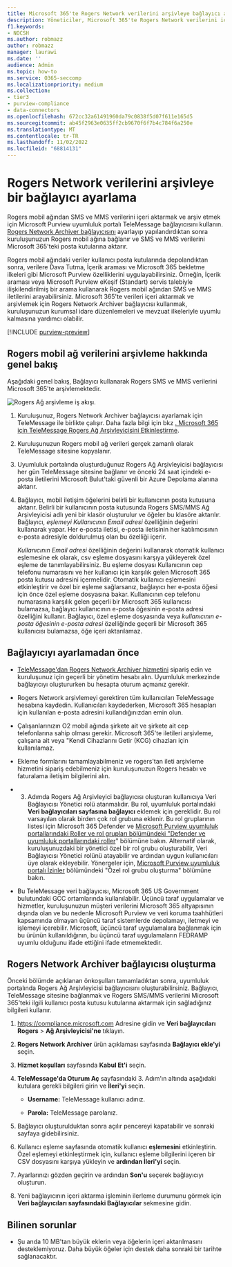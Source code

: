 ```yaml
---
title: Microsoft 365'te Rogers Network verilerini arşivleye bağlayıcı ayarlama
description: Yöneticiler, Microsoft 365'te Rogers Network verilerini içeri aktarmak ve arşiv etmek için bir TeleMessage bağlayıcısı ayarlayabilir. Bu sayede Microsoft 365'teki üçüncü taraf veri kaynaklarından verileri arşivleyebilir, böylece kuruluşunuzun üçüncü taraf verilerini yönetmek için yasal tutma, içerik arama ve bekletme ilkeleri gibi uyumluluk özelliklerini kullanabilirsiniz.
f1.keywords:
- NOCSH
ms.author: robmazz
author: robmazz
manager: laurawi
ms.date: ''
audience: Admin
ms.topic: how-to
ms.service: O365-seccomp
ms.localizationpriority: medium
ms.collection:
- tier3
- purview-compliance
- data-connectors
ms.openlocfilehash: 672cc32a61491960da79c0838f5d07f611e165d5
ms.sourcegitcommit: ab45f2963e0635ff2cb9670f6f7b4c784f6a250e
ms.translationtype: MT
ms.contentlocale: tr-TR
ms.lasthandoff: 11/02/2022
ms.locfileid: "68814131"
---
```

# <a name="set-up-a-connector-to-archive-rogers-network-data"></a>Rogers Network verilerini arşivleye bir bağlayıcı ayarlama

Rogers mobil ağından SMS ve MMS verilerini içeri aktarmak ve arşiv etmek için Microsoft Purview uyumluluk portalı TeleMessage bağlayıcısını kullanın. [Rogers Network Archiver bağlayıcısını](https://www.telemessage.com/mobile-archiver/network-archiver/rogers/) ayarlayıp yapılandırdıktan sonra kuruluşunuzun Rogers mobil ağına bağlanır ve SMS ve MMS verilerini Microsoft 365'teki posta kutularına aktarır.

Rogers mobil ağındaki veriler kullanıcı posta kutularında depolandıktan sonra, verilere Dava Tutma, İçerik araması ve Microsoft 365 bekletme ilkeleri gibi Microsoft Purview özelliklerini uygulayabilirsiniz. Örneğin, İçerik araması veya Microsoft Purview eKeşif (Standart) servis talebiyle ilişkilendirilmiş bir arama kullanarak Rogers mobil ağından SMS ve MMS iletilerini arayabilirsiniz. Microsoft 365'te verileri içeri aktarmak ve arşivlemek için Rogers Network Archiver bağlayıcısı kullanmak, kuruluşunuzun kurumsal idare düzenlemeleri ve mevzuat ilkeleriyle uyumlu kalmasına yardımcı olabilir.

[!INCLUDE [purview-preview](../includes/purview-preview.md)]

## <a name="overview-of-archiving-rogers-mobile-network-data"></a>Rogers mobil ağ verilerini arşivleme hakkında genel bakış

Aşağıdaki genel bakış, Bağlayıcı kullanarak Rogers SMS ve MMS verilerini Microsoft 365'te arşivlemektedir.

![Rogers Ağ arşivleme iş akışı.](../media/RogersNetworkConnectorWorkflow.png)

1. Kuruluşunuz, Rogers Network Archiver bağlayıcısı ayarlamak için TeleMessage ile birlikte çalışır. Daha fazla bilgi için bkz [. Microsoft 365 için TeleMessage Rogers Ağ Arşivleyicisini Etkinleştirme](https://www.telemessage.com/microsoft-365-activation-for-the-rogers-network-archiver/).

2. Kuruluşunuzun Rogers mobil ağ verileri gerçek zamanlı olarak TeleMessage sitesine kopyalanır.

3. Uyumluluk portalında oluşturduğunuz Rogers Ağ Arşivleyicisi bağlayıcısı her gün TeleMessage sitesine bağlanır ve önceki 24 saat içindeki e-posta iletilerini Microsoft Bulut'taki güvenli bir Azure Depolama alanına aktarır.

4. Bağlayıcı, mobil iletişim öğelerini belirli bir kullanıcının posta kutusuna aktarır. Belirli bir kullanıcının posta kutusunda Rogers SMS/MMS Ağ Arşivleyicisi adlı yeni bir klasör oluşturulur ve öğeler bu klasöre aktarılır. Bağlayıcı, *eşlemeyi Kullanıcının Email adresi* özelliğinin değerini kullanarak yapar. Her e-posta iletisi, e-posta iletisinin her katılımcısının e-posta adresiyle doldurulmuş olan bu özelliği içerir.

   *Kullanıcının Email adresi* özelliğinin değerini kullanarak otomatik kullanıcı eşlemesine ek olarak, csv eşleme dosyasını karşıya yükleyerek özel eşleme de tanımlayabilirsiniz. Bu eşleme dosyası Kullanıcının cep telefonu numarasını ve her kullanıcı için karşılık gelen Microsoft 365 posta kutusu adresini içermelidir. Otomatik kullanıcı eşlemesini etkinleştirir ve özel bir eşleme sağlarsanız, bağlayıcı her e-posta öğesi için önce özel eşleme dosyasına bakar. Kullanıcının cep telefonu numarasına karşılık gelen geçerli bir Microsoft 365 kullanıcısı bulamazsa, bağlayıcı kullanıcının e-posta öğesinin e-posta adresi özelliğini kullanır. Bağlayıcı, özel eşleme dosyasında veya *kullanıcının e-posta öğesinin e-posta adresi* özelliğinde geçerli bir Microsoft 365 kullanıcısı bulamazsa, öğe içeri aktarılamaz.

## <a name="before-you-set-up-a-connector"></a>Bağlayıcıyı ayarlamadan önce

- [TeleMessage'dan Rogers Network Archiver hizmetini](https://www.telemessage.com/mobile-archiver/order-mobile-archiver-for-o365/) sipariş edin ve kuruluşunuz için geçerli bir yönetim hesabı alın. Uyumluluk merkezinde bağlayıcıyı oluştururken bu hesapta oturum açmanız gerekir.

- Rogers Network arşivlemeyi gerektiren tüm kullanıcıları TeleMessage hesabına kaydedin. Kullanıcıları kaydederken, Microsoft 365 hesapları için kullanılan e-posta adresini kullandığınızdan emin olun.

- Çalışanlarınızın O2 mobil ağında şirkete ait ve şirkete ait cep telefonlarına sahip olması gerekir. Microsoft 365'te iletileri arşivleme, çalışana ait veya "Kendi Cihazlarını Getir (KCG) cihazları için kullanılamaz.

- Ekleme formlarını tamamlayabilmeniz ve rogers'tan ileti arşivleme hizmetini sipariş edebilmeniz için kuruluşunuzun Rogers hesabı ve faturalama iletişim bilgilerini alın.

- 3. Adımda Rogers Ağ Arşivleyici bağlayıcısı oluşturan kullanıcıya Veri Bağlayıcısı Yönetici rolü atanmalıdır. Bu rol, uyumluluk portalındaki **Veri bağlayıcıları sayfasına bağlayıcı** eklemek için gereklidir. Bu rol varsayılan olarak birden çok rol grubuna eklenir. Bu rol gruplarının listesi için Microsoft 365 Defender ve [Microsoft Purview uyumluluk portallarındaki Roller ve rol grupları bölümündeki "Defender ve uyumluluk portallarındaki roller](../security/office-365-security/permissions-in-the-security-and-compliance-center.md#roles-in-the-defender-and-compliance-portals)" bölümüne bakın. Alternatif olarak, kuruluşunuzdaki bir yönetici özel bir rol grubu oluşturabilir, Veri Bağlayıcısı Yönetici rolünü atayabilir ve ardından uygun kullanıcıları üye olarak ekleyebilir. Yönergeler için, [Microsoft Purview uyumluluk portalı İzinler](microsoft-365-compliance-center-permissions.md#create-a-custom-role-group) bölümündeki "Özel rol grubu oluşturma" bölümüne bakın.

- Bu TeleMessage veri bağlayıcısı, Microsoft 365 US Government bulutundaki GCC ortamlarında kullanılabilir. Üçüncü taraf uygulamalar ve hizmetler, kuruluşunuzun müşteri verilerini Microsoft 365 altyapısının dışında olan ve bu nedenle Microsoft Purview ve veri koruma taahhütleri kapsamında olmayan üçüncü taraf sistemlerde depolamayı, iletmeyi ve işlemeyi içerebilir. Microsoft, üçüncü taraf uygulamalara bağlanmak için bu ürünün kullanıldığının, bu üçüncü taraf uygulamaların FEDRAMP uyumlu olduğunu ifade ettiğini ifade etmemektedir.

## <a name="create-a-rogers-network-archiver-connector"></a>Rogers Network Archiver bağlayıcısı oluşturma

Önceki bölümde açıklanan önkoşulları tamamladıktan sonra, uyumluluk portalında Rogers Ağ Arşivleyicisi bağlayıcısını oluşturabilirsiniz. Bağlayıcı, TeleMessage sitesine bağlanmak ve Rogers SMS/MMS verilerini Microsoft 365'teki ilgili kullanıcı posta kutusu kutularına aktarmak için sağladığınız bilgileri kullanır.

1. <https://compliance.microsoft.com> Adresine gidin ve **Veri bağlayıcıları Rogers** > **Ağ Arşivleyicisi'ne** tıklayın.

2. **Rogers Network Archiver** ürün açıklaması sayfasında **Bağlayıcı ekle'yi** seçin.

3. **Hizmet koşulları** sayfasında **Kabul Et'i** seçin.

4. **TeleMessage'da Oturum Aç** sayfasındaki 3. Adım'ın altında aşağıdaki kutulara gerekli bilgileri girin ve **İleri'yi** seçin.

    - **Username:** TeleMessage kullanıcı adınız.

    - **Parola:** TeleMessage parolanız.

5. Bağlayıcı oluşturulduktan sonra açılır pencereyi kapatabilir ve sonraki sayfaya gidebilirsiniz.

6. Kullanıcı eşleme sayfasında otomatik kullanıcı **eşlemesini** etkinleştirin. Özel eşlemeyi etkinleştirmek için, kullanıcı eşleme bilgilerini içeren bir CSV dosyasını karşıya yükleyin ve **ardından İleri'yi** seçin.

7. Ayarlarınızı gözden geçirin ve ardından **Son'u** seçerek bağlayıcıyı oluşturun.

8. Yeni bağlayıcının içeri aktarma işleminin ilerleme durumunu görmek için **Veri bağlayıcıları sayfasındaki Bağlayıcılar** sekmesine gidin.

## <a name="known-issues"></a>Bilinen sorunlar

- Şu anda 10 MB'tan büyük eklerin veya öğelerin içeri aktarılmasını desteklemiyoruz. Daha büyük öğeler için destek daha sonraki bir tarihte sağlanacaktır.
